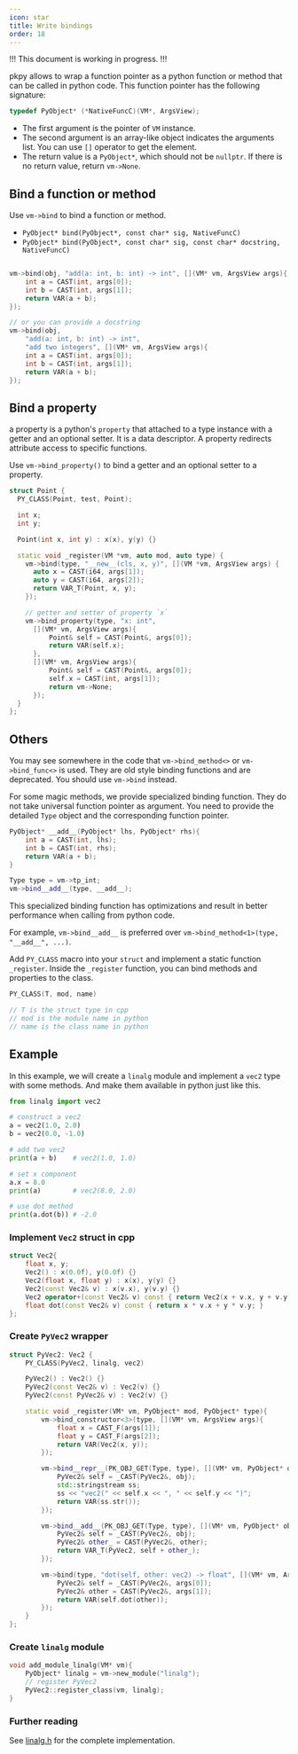 ```yaml
---
icon: star
title: Write bindings
order: 18
---
```


!!!
This document is working in progress.
!!!

pkpy allows to wrap a function pointer as a python function or method that can be called in python code.
This function pointer has the following signature:

```cpp
typedef PyObject* (*NativeFuncC)(VM*, ArgsView);
```
+ The first argument is the pointer of `VM` instance.
+ The second argument is an array-like object indicates the arguments list. You can use `[]` operator to get the element.
+ The return value is a `PyObject*`, which should not be `nullptr`. If there is no return value, return `vm->None`.


## Bind a function or method

Use `vm->bind` to bind a function or method.

+ `PyObject* bind(PyObject*, const char* sig, NativeFuncC)`
+ `PyObject* bind(PyObject*, const char* sig, const char* docstring, NativeFuncC)`

```cpp

vm->bind(obj, "add(a: int, b: int) -> int", [](VM* vm, ArgsView args){
    int a = CAST(int, args[0]);
    int b = CAST(int, args[1]);
    return VAR(a + b);
});

// or you can provide a docstring
vm->bind(obj,
    "add(a: int, b: int) -> int",
    "add two integers", [](VM* vm, ArgsView args){
    int a = CAST(int, args[0]);
    int b = CAST(int, args[1]);
    return VAR(a + b);
});
```

## Bind a property

a property is a python's `property` that attached to a type instance with a getter and an optional setter. It is a data descriptor. A property redirects attribute access to specific functions.

Use `vm->bind_property()` to bind a getter and an optional setter to a property.

```cpp
struct Point {
  PY_CLASS(Point, test, Point);

  int x;
  int y;

  Point(int x, int y) : x(x), y(y) {}

  static void _register(VM *vm, auto mod, auto type) {
    vm->bind(type, "__new__(cls, x, y)", [](VM *vm, ArgsView args) {
      auto x = CAST(i64, args[1]);
      auto y = CAST(i64, args[2]);
      return VAR_T(Point, x, y);
    });

    // getter and setter of property `x`
    vm->bind_property(type, "x: int",
      [](VM* vm, ArgsView args){
          Point& self = CAST(Point&, args[0]);
          return VAR(self.x);
      },
      [](VM* vm, ArgsView args){
          Point& self = CAST(Point&, args[0]);
          self.x = CAST(int, args[1]);
          return vm->None;
      });
  }
};
```

## Others

You may see somewhere in the code that `vm->bind_method<>` or `vm->bind_func<>` is used.
They are old style binding functions and are deprecated.
You should use `vm->bind` instead.

For some magic methods, we provide specialized binding function.
They do not take universal function pointer as argument.
You need to provide the detailed `Type` object and the corresponding function pointer.

```cpp
PyObject* __add__(PyObject* lhs, PyObject* rhs){
    int a = CAST(int, lhs);
    int b = CAST(int, rhs);
    return VAR(a + b);
}

Type type = vm->tp_int;
vm->bind__add__(type, __add__);
```

This specialized binding function has optimizations and result in better performance when calling from python code.

For example, `vm->bind__add__` is preferred over `vm->bind_method<1>(type, "__add__", ...)`.

Add `PY_CLASS` macro into your `struct` and implement a static function `_register`.
Inside the `_register` function, you can bind methods and properties to the class.

```cpp
PY_CLASS(T, mod, name)

// T is the struct type in cpp
// mod is the module name in python
// name is the class name in python
```

## Example

In this example, we will create a `linalg` module
and implement a `vec2` type with some methods.
And make them available in python just like this.

```python
from linalg import vec2

# construct a vec2
a = vec2(1.0, 2.0)
b = vec2(0.0, -1.0)

# add two vec2
print(a + b)    # vec2(1.0, 1.0)

# set x component
a.x = 8.0
print(a)        # vec2(8.0, 2.0)

# use dot method
print(a.dot(b)) # -2.0
```

### Implement `Vec2` struct in cpp

```cpp
struct Vec2{
    float x, y;
    Vec2() : x(0.0f), y(0.0f) {}
    Vec2(float x, float y) : x(x), y(y) {}
    Vec2(const Vec2& v) : x(v.x), y(v.y) {}
    Vec2 operator+(const Vec2& v) const { return Vec2(x + v.x, y + v.y); }
    float dot(const Vec2& v) const { return x * v.x + y * v.y; }
};
```

### Create `PyVec2` wrapper

```cpp
struct PyVec2: Vec2 {
    PY_CLASS(PyVec2, linalg, vec2)

    PyVec2() : Vec2() {}
    PyVec2(const Vec2& v) : Vec2(v) {}
    PyVec2(const PyVec2& v) : Vec2(v) {}

    static void _register(VM* vm, PyObject* mod, PyObject* type){
        vm->bind_constructor<3>(type, [](VM* vm, ArgsView args){
            float x = CAST_F(args[1]);
            float y = CAST_F(args[2]);
            return VAR(Vec2(x, y));
        });

        vm->bind__repr__(PK_OBJ_GET(Type, type), [](VM* vm, PyObject* obj){
            PyVec2& self = _CAST(PyVec2&, obj);
            std::stringstream ss;
            ss << "vec2(" << self.x << ", " << self.y << ")";
            return VAR(ss.str());
        });

        vm->bind__add__(PK_OBJ_GET(Type, type), [](VM* vm, PyObject* obj, PyObject* other){
            PyVec2& self = _CAST(PyVec2&, obj);
            PyVec2& other_ = CAST(PyVec2&, other);
            return VAR_T(PyVec2, self + other_);
        });

        vm->bind(type, "dot(self, other: vec2) -> float", [](VM* vm, ArgsView args){
            PyVec2& self = _CAST(PyVec2&, args[0]);
            PyVec2& other = CAST(PyVec2&, args[1]);
            return VAR(self.dot(other));
        });
    }
};
```

### Create `linalg` module

```cpp
void add_module_linalg(VM* vm){
    PyObject* linalg = vm->new_module("linalg");
    // register PyVec2
    PyVec2::register_class(vm, linalg);
}
```

### Further reading

See [linalg.h](https://github.com/blueloveTH/pocketpy/blob/main/src/linalg.h) for the complete implementation.